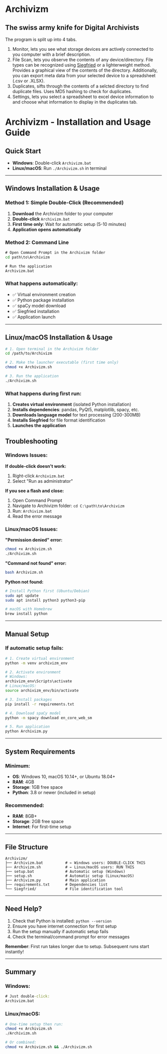 # Archivizm
## The swiss army knife for Digital Archivists 

The program is split up into 4 tabs.
1. Monitor, lets you see what storage devices are actively connected to you computer with a brief description.
2. File Scan, lets you observe the contents of any device/directory. File types can be recognized using [Siegfried](https://github.com/richardlehane/siegfried) or a lighterweight method. Provides a graphical view of the contents of the directory. Additionally, you can export meta data from your selected device to a spreadsheet (.csv or .XLSX).
3. Duplicates, sifts through the contents of a selcted directory to find duplicate files. Uses MD5 hashing to check for duplicates.
4. Settings, lets you select a spreadsheet to excel device information to and choose what information to display in the duplicates tab.



# Archivizm - Installation and Usage Guide

## Quick Start
- **Windows**: Double-click `Archivizm.bat`
- **Linux/macOS**: Run `./Archivizm.sh` in terminal

---

## Windows Installation & Usage

### Method 1: Simple Double-Click (Recommended)
1. **Download** the Archivizm folder to your computer
2. **Double-click** `Archivizm.bat`
3. **First time only**: Wait for automatic setup (5-10 minutes)
4. **Application opens automatically**

### Method 2: Command Line
```cmd
# Open Command Prompt in the Archivizm folder
cd path\to\Archivizm

# Run the application
Archivizm.bat
```

### What happens automatically:
- ✅ Virtual environment creation
- ✅ Python package installation
- ✅ spaCy model download
- ✅ Siegfried installation
- ✅ Application launch

---

## Linux/macOS Installation & Usage

```bash
# 1. Open terminal in the Archivizm folder
cd /path/to/Archivizm

# 2. Make the launcher executable (first time only)
chmod +x Archivizm.sh

# 3. Run the application
./Archivizm.sh
```

### What happens during first run:
1. **Creates virtual environment** (isolated Python installation)
2. **Installs dependencies**: pandas, PyQt5, matplotlib, spacy, etc.
3. **Downloads language model** for text processing (200-300MB)
4. **Installs Siegfried** for file format identification
5. **Launches the application**


## Troubleshooting

### Windows Issues:
**If double-click doesn't work:**
1. Right-click `Archivizm.bat`
2. Select "Run as administrator"

**If you see a flash and close:**
1. Open Command Prompt
2. Navigate to Archivizm folder: `cd C:\path\to\Archivizm`
3. Run: `Archivizm.bat`
4. Read the error message

### Linux/macOS Issues:
**"Permission denied" error:**
```bash
chmod +x Archivizm.sh
./Archivizm.sh
```

**"Command not found" error:**
```bash
bash Archivizm.sh
```

**Python not found:**
```bash
# Install Python first (Ubuntu/Debian)
sudo apt update
sudo apt install python3 python3-pip

# macOS with Homebrew
brew install python
```

---

## Manual Setup

### If automatic setup fails:
```bash
# 1. Create virtual environment
python -m venv archivizm_env

# 2. Activate environment
# Windows:
archivizm_env\Scripts\activate
# Linux/macOS:
source archivizm_env/bin/activate

# 3. Install packages
pip install -r requirements.txt

# 4. Download spaCy model
python -m spacy download en_core_web_sm

# 5. Run application
python Archivizm.py
```

---

## System Requirements

### Minimum:
- **OS**: Windows 10, macOS 10.14+, or Ubuntu 18.04+
- **RAM**: 4GB
- **Storage**: 1GB free space
- **Python**: 3.8 or newer (included in setup)

### Recommended:
- **RAM**: 8GB+
- **Storage**: 2GB free space
- **Internet**: For first-time setup

---

## File Structure
```
Archivizm/
├── Archivizm.bat          # ← Windows users: DOUBLE-CLICK THIS
├── Archivizm.sh           # ← Linux/macOS users: RUN THIS
├── setup.bat              # Automatic setup (Windows)
├── setup.sh               # Automatic setup (Linux/macOS)
├── Archivizm.py           # Main application
├── requirements.txt       # Dependencies list
└── Siegfried/             # File identification tool
```

---

## Need Help?
1. Check that Python is installed: `python --version`
2. Ensure you have internet connection for first setup
3. Run the setup manually if automatic setup fails
4. Check the terminal/command prompt for error messages

**Remember**: First run takes longer due to setup. Subsequent runs start instantly!

---

## Summary
### Windows:
```cmd
# Just double-click:
Archivizm.bat
```

### Linux/macOS:
```bash
# One-time setup then run:
chmod +x Archivizm.sh
./Archivizm.sh

# Or combined:
chmod +x Archivizm.sh && ./Archivizm.sh
```

     




